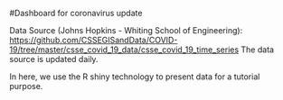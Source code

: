 #Dashboard for coronavirus update

Data Source (Johns Hopkins - Whiting School of Engineering): https://github.com/CSSEGISandData/COVID-19/tree/master/csse_covid_19_data/csse_covid_19_time_series 
The data source is updated daily.

In here, we use the R shiny technology to present data for a tutorial purpose.